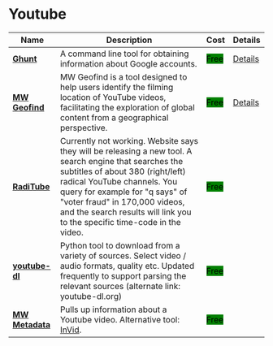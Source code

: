 # Youtube

| Name                                                        | Description                                                                                                                                                                                                                                                                                                                | Cost                                              | Details                               |
| ----------------------------------------------------------- | -------------------------------------------------------------------------------------------------------------------------------------------------------------------------------------------------------------------------------------------------------------------------------------------------------------------------- | ------------------------------------------------- | ------------------------------------- |
| [**Ghunt**](https://github.com/mxrch/GHunt)                 | A command line tool for obtaining information about Google accounts.                                                                                                                                                                                                                                                       | <mark style="background-color:green;">Free</mark> | [Details](../../../tools/ghunt/)      |
| [**MW Geofind**](https://mattw.io/youtube-geofind/location) | MW Geofind is a tool designed to help users identify the filming location of YouTube videos, facilitating the exploration of global content from a geographical perspective.                                                                                                                                               | <mark style="background-color:green;">Free</mark> | [Details](../../../tools/mw-geofind/) |
| [**RadiTube**](https://tool.raditube.com/)                  | Currently not working. Website says they will be releasing a new tool. A search engine that searches the subtitles of about 380 (right/left) radical YouTube channels. You query for example for "q says" of "voter fraud" in 170,000 videos, and the search results will link you to the specific time-code in the video. | <mark style="background-color:green;">Free</mark> |                                       |
| [**youtube-dl**](http://rg3.github.io/youtube-dl/)          | Python tool to download from a variety of sources. Select video / audio formats, quality etc. Updated frequently to support parsing the relevant sources (alternate link: youtube-dl.org)                                                                                                                                  | <mark style="background-color:green;">Free</mark> |                                       |
| [**MW Metadata**](https://mattw.io/youtube-metadata/)       | Pulls up information about a Youtube video. Alternative tool: [InVid](https://bellingcat.gitbook.io/toolkit/more/all-tools/invid).                                                                                                                                                                                         | <mark style="background-color:green;">Free</mark> |                                       |
